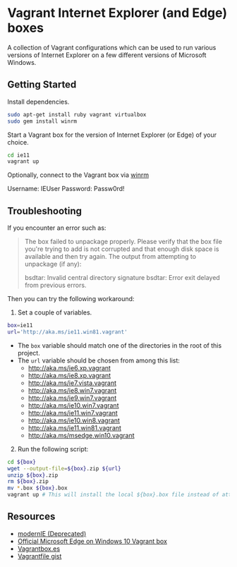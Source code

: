 # Vagrant Internet Explorer (and Edge) boxes

A collection of Vagrant configurations which can be used to run various
versions of Internet Explorer on a few different versions of Microsoft
Windows.

## Getting Started

Install dependencies.

```bash
sudo apt-get install ruby vagrant virtualbox
sudo gem install winrm
```

Start a Vagrant box for the version of Internet Explorer (or Edge) of your choice.

```bash
cd ie11
vagrant up
```

Optionally, connect to the Vagrant box via
[winrm](https://docs.vagrantup.com/v2/vagrantfile/winrm_settings.html)

Username: IEUser
Password: Passw0rd!

## Troubleshooting

If you encounter an error such as:

> The box failed to unpackage properly. Please verify that the box
file you're trying to add is not corrupted and that enough disk space
is available and then try again.
The output from attempting to unpackage (if any):
> 
> bsdtar: Invalid central directory signature
> bsdtar: Error exit delayed from previous errors.

Then you can try the following workaround:

1. Set a couple of variables. 

```bash
box=ie11
url='http://aka.ms/ie11.win81.vagrant'
```

- The `box` variable should match one of the directories in the root of this project.
- The `url` variable should be chosen from among this list:
  - http://aka.ms/ie6.xp.vagrant
  - http://aka.ms/ie8.xp.vagrant
  - http://aka.ms/ie7.vista.vagrant
  - http://aka.ms/ie8.win7.vagrant
  - http://aka.ms/ie9.win7.vagrant
  - http://aka.ms/ie10.win7.vagrant
  - http://aka.ms/ie11.win7.vagrant
  - http://aka.ms/ie10.win8.vagrant
  - http://aka.ms/ie11.win81.vagrant
  - http://aka.ms/msedge.win10.vagrant

2. Run the following script:

```bash
cd ${box}
wget --output-file=${box}.zip ${url}
unzip ${box}.zip
rm ${box}.zip
mv *.box ${box}.box
vagrant up # This will install the local ${box}.box file instead of attempting to download it.
```

## Resources

- [modernIE (Deprecated)](https://app.vagrantup.com/modernIE)
- [Official Microsoft Edge on Windows 10 Vagrant box](https://app.vagrantup.com/Microsoft/boxes/EdgeOnWindows10)
- [Vagrantbox.es](http://www.vagrantbox.es/)
- [Vagrantfile gist](https://gist.github.com/anthonysterling/7cb85670b36821122a4a)
